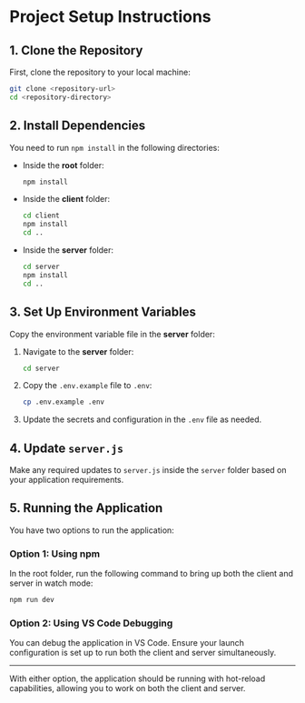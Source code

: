 
# Project Setup Instructions

## 1. Clone the Repository

First, clone the repository to your local machine:

```bash
git clone <repository-url>
cd <repository-directory>
```

## 2. Install Dependencies

You need to run `npm install` in the following directories:

- Inside the **root** folder:
    ```bash
    npm install
    ```

- Inside the **client** folder:
    ```bash
    cd client
    npm install
    cd ..
    ```

- Inside the **server** folder:
    ```bash
    cd server
    npm install
    cd ..
    ```

## 3. Set Up Environment Variables

Copy the environment variable file in the **server** folder:

1. Navigate to the **server** folder:
    ```bash
    cd server
    ```

2. Copy the `.env.example` file to `.env`:
    ```bash
    cp .env.example .env
    ```

3. Update the secrets and configuration in the `.env` file as needed.

## 4. Update `server.js`

Make any required updates to `server.js` inside the `server` folder based on your application requirements.

## 5. Running the Application

You have two options to run the application:

### Option 1: Using npm

In the root folder, run the following command to bring up both the client and server in watch mode:

```bash
npm run dev
```

### Option 2: Using VS Code Debugging

You can debug the application in VS Code. Ensure your launch configuration is set up to run both the client and server simultaneously.

---

With either option, the application should be running with hot-reload capabilities, allowing you to work on both the client and server.
